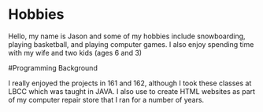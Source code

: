 # Hobbies

Hello, my name is Jason and some of my hobbies include snowboarding, playing basketball, and playing computer games. I also enjoy spending time with my wife and two kids (ages 6 and 3) 




#Programming Background

I really enjoyed the projects in 161 and 162, although I took these classes at LBCC which was taught in JAVA. I also use to create HTML websites as part of my computer repair store that I ran for a number of years.
